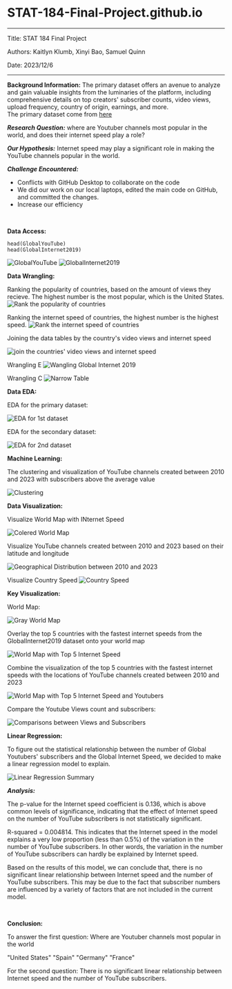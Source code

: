 # STAT-184-Final-Project.github.io
---
Title: STAT 184 Final Project

Authors: Kaitlyn Klumb, Xinyi Bao, Samuel Quinn

Date: 2023/12/6

---

**Background Information:**
The primary dataset offers an avenue to analyze and gain valuable insights from the luminaries of the platform, including comprehensive details on top creators' subscriber counts, video views, upload frequency, country of origin, earnings, and more.   
The primary dataset come from [here](https://www.kaggle.com/datasets/nelgiriyewithana/global-youtube-statistics-2023)

***Research Question:*** where are Youtuber channels most popular in the world, and does their internet speed play a role? 

***Our Hypothesis:*** Internet speed may play a significant role in making the YouTube channels popular in the world.

***Challenge Encountered:***
* Conflicts with GitHub Desktop to collaborate on the code 
* We did our work on our local laptops, edited the main code on GitHub, and committed the changes. 
* Increase our efficiency


<br>


**Data Access:**
```{r}
head(GlobalYouTube)
head(GlobalInternet2019)
```
![GlobalYouTube](/1.png)
![GlobalInternet2019](/2.png)

**Data Wrangling:**


Ranking the popularity of countries, based on the amount of views they recieve. The highest number is the most popular, which is the United States. 
![Rank the popularity of countries](/3.png)

Ranking the internet speed of countries, the highest number is the highest speed. 
![Rank the internet speed of countries](/4.png)


Joining the data tables by the country's video views and internet speed 

![join the countries' video views and internet speed](/5.png)



Wrangling E
![Wangling Global Internet 2019](/6.png)

Wrangling C
![Narrow Table](/7.png)


**Data EDA:**

EDA for the primary dataset:

![EDA for 1st dataset](/8.png)

EDA for the secondary dataset:

![EDA for 2nd dataset](/9.png)


**Machine Learning:**

The clustering and visualization of YouTube channels created between 2010 and 2023 with subscribers above the average value

![Clustering](/10.png)


**Data Visualization:**

Visualize World Map with INternet Speed

![Colered World Map](/11.png)

Visualize YouTube channels created between 2010 and 2023 based on their latitude and longitude

![Geographical Distribution between 2010 and 2023](/12.png)


Visualize Country Speed
![Country Speed](/13.png)


**Key Visualization:**

World Map:

![Gray World Map](/18.png)

Overlay the top 5 countries with the fastest internet speeds from the GlobalInternet2019 dataset onto your world map

![World Map with Top 5 Internet Speed](/14.png)


Combine the visualization of the top 5 countries with the fastest internet speeds with the locations of YouTube channels created between 2010 and 2023

![World Map with Top 5 Internet Speed and Youtubers](/15.png)


Compare the Youtube Views count and subscribers:

![Comparisons between Views and Subscribers](/16.png)



**Linear Regression:**

To figure out the statistical relationship between the number of Global Youtubers' subscribers and the Global Internet Speed, we decided to make a linear regression model to explain.

![Linear Regression Summary](/17.png)


***Analysis:***

The p-value for the Internet speed coefficient is 0.136, which is above common levels of significance, indicating that the effect of Internet speed on the number of YouTube subscribers is not statistically significant.

R-squared = 0.004814. This indicates that the Internet speed in the model explains a very low proportion (less than 0.5%) of the variation in the number of YouTube subscribers. In other words, the variation in the number of YouTube subscribers can hardly be explained by Internet speed.

Based on the results of this model, we can conclude that, there is no significant linear relationship between Internet speed and the number of YouTube subscribers. This may be due to the fact that subscriber numbers are influenced by a variety of factors that are not included in the current model.

<br>

**Conclusion:**

To answer the first question: Where are Youtuber channels most popular in the world

"United States" "Spain" "Germany" "France"  

For the second question: There is no significant linear relationship between Internet speed and the number of YouTube subscribers.


 
